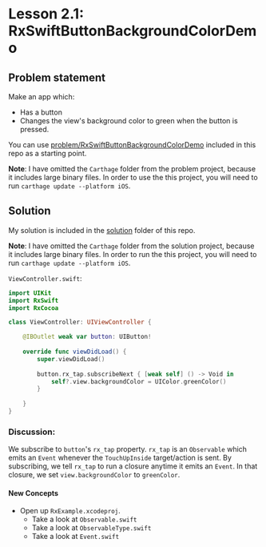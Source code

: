 # Lesson 2.1: RxSwiftButtonBackgroundColorDemo

## Problem statement

Make an app which:

* Has a button
* Changes the view's background color to green when the button is pressed.

You can use [problem/RxSwiftButtonBackgroundColorDemo](problem/RxSwiftButtonBackgroundColorDemo) included in this repo as a starting point.

**Note**: I have omitted the `Carthage` folder from the problem project, because it includes large binary files.  In order to use the this project, you will need to run `carthage update --platform iOS`.

## Solution

My solution is included in the [solution](solution) folder of this repo.

**Note**: I have omitted the `Carthage` folder from the solution project, because it includes large binary files.  In order to run the this project, you will need to run `carthage update --platform iOS`.

`ViewController.swift`:

```swift
import UIKit
import RxSwift
import RxCocoa

class ViewController: UIViewController {

    @IBOutlet weak var button: UIButton!
    
    override func viewDidLoad() {
        super.viewDidLoad()
        
        button.rx_tap.subscribeNext { [weak self] () -> Void in
            self?.view.backgroundColor = UIColor.greenColor()
        }
        
    }
}
```

### Discussion:

We subscribe to `button`'s `rx_tap` property.  `rx_tap` is an `Observable` which emits an `Event` whenever the `TouchUpInside` target/action is sent.  By subscribing, we tell `rx_tap` to run a closure anytime it emits an `Event`.  In that closure, we set `view.backgroundColor` to `greenColor`.

#### New Concepts

* Open up `RxExample.xcodeproj`.
  * Take a look at `Observable.swift`
  * Take a look at `ObservableType.swift`
  * Take a look at `Event.swift`

